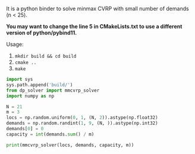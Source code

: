 It is a python binder to solve minmax CVRP with small number of demands (n < 25).

**You may want to change the line 5 in CMakeLists.txt to use a different version of python/pybind11.**

Usage:

1. `mkdir build && cd build`
2. `cmake ..`
3. `make`


```python
import sys
sys.path.append('build/')
from dp_solver import mmcvrp_solver
import numpy as np

N = 21
m = 3
locs = np.random.uniform(0, 1, (N, 2)).astype(np.float32)
demands = np.random.randint(1, 9, (N, )).astype(np.int32)
demands[0] = 0
capacity = int(demands.sum() / m)

print(mmcvrp_solver(locs, demands, capacity, m))
```
